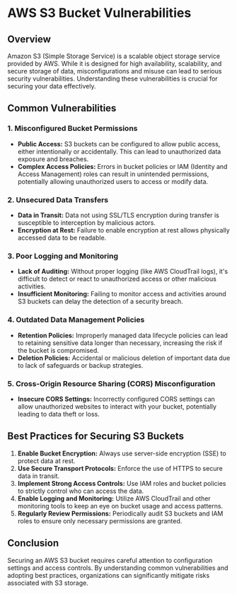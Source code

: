 # AWS S3 Bucket Vulnerabilities

## Overview
Amazon S3 (Simple Storage Service) is a scalable object storage service provided by AWS. While it is designed for high availability, scalability, and secure storage of data, misconfigurations and misuse can lead to serious security vulnerabilities. Understanding these vulnerabilities is crucial for securing your data effectively.

## Common Vulnerabilities

### 1. **Misconfigured Bucket Permissions**
   - **Public Access:** S3 buckets can be configured to allow public access, either intentionally or accidentally. This can lead to unauthorized data exposure and breaches.
   - **Complex Access Policies:** Errors in bucket policies or IAM (Identity and Access Management) roles can result in unintended permissions, potentially allowing unauthorized users to access or modify data.

### 2. **Unsecured Data Transfers**
   - **Data in Transit:** Data not using SSL/TLS encryption during transfer is susceptible to interception by malicious actors.
   - **Encryption at Rest:** Failure to enable encryption at rest allows physically accessed data to be readable.

### 3. **Poor Logging and Monitoring**
   - **Lack of Auditing:** Without proper logging (like AWS CloudTrail logs), it's difficult to detect or react to unauthorized access or other malicious activities.
   - **Insufficient Monitoring:** Failing to monitor access and activities around S3 buckets can delay the detection of a security breach.

### 4. **Outdated Data Management Policies**
   - **Retention Policies:** Improperly managed data lifecycle policies can lead to retaining sensitive data longer than necessary, increasing the risk if the bucket is compromised.
   - **Deletion Policies:** Accidental or malicious deletion of important data due to lack of safeguards or backup strategies.

### 5. **Cross-Origin Resource Sharing (CORS) Misconfiguration**
   - **Insecure CORS Settings:** Incorrectly configured CORS settings can allow unauthorized websites to interact with your bucket, potentially leading to data theft or loss.

## Best Practices for Securing S3 Buckets
1. **Enable Bucket Encryption:** Always use server-side encryption (SSE) to protect data at rest.
2. **Use Secure Transport Protocols:** Enforce the use of HTTPS to secure data in transit.
3. **Implement Strong Access Controls:** Use IAM roles and bucket policies to strictly control who can access the data.
4. **Enable Logging and Monitoring:** Utilize AWS CloudTrail and other monitoring tools to keep an eye on bucket usage and access patterns.
5. **Regularly Review Permissions:** Periodically audit S3 buckets and IAM roles to ensure only necessary permissions are granted.

## Conclusion
Securing an AWS S3 bucket requires careful attention to configuration settings and access controls. By understanding common vulnerabilities and adopting best practices, organizations can significantly mitigate risks associated with S3 storage.
